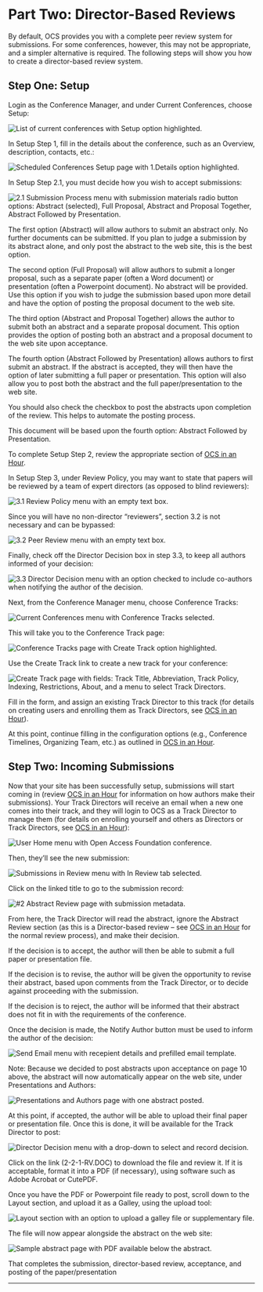 # Part Two: Director-Based Reviews

By default, OCS provides you with a complete peer review system for submissions. For some conferences, however, this may not be appropriate, and a simpler alternative is required. The following steps will show you how to create a director-based review system.

## Step One: Setup

Login as the Conference Manager, and under Current Conferences, choose Setup:

![List of current conferences with Setup option highlighted.](./assets/image013.png)

In Setup Step 1, fill in the details about the conference, such as an Overview, description, contacts, etc.:

![Scheduled Conferences Setup page with 1.Details option highlighted.](./assets/image014.png)

In Setup Step 2.1, you must decide how you wish to accept submissions:

![2.1 Submission Process menu with submission materials radio button options: Abstract (selected), Full Proposal, Abstract and Proposal Together, Abstract Followed by Presentation.](./assets/image015.png)

The first option (Abstract) will allow authors to submit an abstract only. No further documents can be submitted. If you plan to judge a submission by its abstract alone, and only post the abstract to the web site, this is the best option.

The second option (Full Proposal) will allow authors to submit a longer proposal, such as a separate paper (often a Word document) or presentation (often a Powerpoint document). No abstract will be provided. Use this option if you wish to judge the submission based upon more detail and have the option of posting the proposal document to the web site.

The third option (Abstract and Proposal Together) allows the author to submit both an abstract and a separate proposal document. This option provides the option of posting both an abstract and a proposal document to the web site upon acceptance.

The fourth option (Abstract Followed by Presentation) allows authors to first submit an abstract. If the abstract is accepted, they will then have the option of later submitting a full paper or presentation. This option will also allow you to post both the abstract and the full paper/presentation to the web site.

You should also check the checkbox to post the abstracts upon completion of the review. This helps to automate the posting process.

This document will be based upon the fourth option: Abstract Followed by Presentation.

To complete Setup Step 2, review the appropriate section of [OCS in an Hour](https://pkp.sfu.ca/files/OCSinanHour.pdf).

In Setup Step 3, under Review Policy, you may want to state that papers will be reviewed by a team of expert directors (as opposed to blind reviewers):

![3.1 Review Policy menu with an empty text box.](./assets/image016.png)

Since you will have no non-director “reviewers”, section 3.2 is not necessary and can be bypassed:

![3.2 Peer Review menu with an empty text box.](./assets/image017.png)

Finally, check off the Director Decision box in step 3.3, to keep all authors informed of your decision:

![3.3 Director Decision menu with an option checked to include co-authors when notifying the author of the decision.](./assets/image018.png)

Next, from the Conference Manager menu, choose Conference Tracks:

![Current Conferences menu with Conference Tracks selected.](./assets/image019.png)

This will take you to the Conference Track page:

![Conference Tracks page with Create Track option highlighted.](./assets/image020.png)

Use the Create Track link to create a new track for your conference:

![Create Track page with fields: Track Title, Abbreviation, Track Policy, Indexing, Restrictions, About, and a menu to select Track Directors.](./assets/image021.png)

Fill in the form, and assign an existing Track Director to this track (for details on creating users and enrolling them as Track Directors, see [OCS in an Hour](https://pkp.sfu.ca/files/OCSinanHour.pdf)).

At this point, continue filling in the configuration options (e.g., Conference Timelines, Organizing Team, etc.) as outlined in [OCS in an Hour](https://pkp.sfu.ca/files/OCSinanHour.pdf).

## Step Two: Incoming Submissions

Now that your site has been successfully setup, submissions will start coming in (review [OCS in an Hour](https://pkp.sfu.ca/files/OCSinanHour.pdf) for information on how authors make their submissions). Your Track Directors will receive an email when a new one comes into their track, and they will login to OCS as a Track Director to manage them (for details on enrolling yourself and others as Directors or Track Directors, see [OCS in an Hour](https://pkp.sfu.ca/files/OCSinanHour.pdf)):

![User Home menu with Open Access Foundation conference.](./assets/image022.png)

Then, they’ll see the new submission:

![Submissions in Review menu with In Review tab selected.](./assets/image023.png)

Click on the linked title to go to the submission record:

![#2 Abstract Review page with submission metadata.](./assets/image024.png)

From here, the Track Director will read the abstract, ignore the Abstract Review section (as this is a Director-based review – see [OCS in an Hour](https://pkp.sfu.ca/files/OCSinanHour.pdf) for the normal review process), and make their decision.

If the decision is to accept, the author will then be able to submit a full paper or presentation file.

If the decision is to revise, the author will be given the opportunity to revise their abstract, based upon comments from the Track Director, or to decide against proceeding with the submission.

If the decision is to reject, the author will be informed that their abstract does not fit in with the requirements of the conference.

Once the decision is made, the Notify Author button must be used to inform the author of the decision:

![Send Email menu with recepient details and prefilled email template.](./assets/image025.png)

Note: Because we decided to post abstracts upon acceptance on page 10 above, the abstract will now automatically appear on the web site, under Presentations and Authors:

![Presentations and Authors page with one abstract posted.](./assets/image026.png)

At this point, if accepted, the author will be able to upload their final paper or presentation file. Once this is done, it will be available for the Track Director to post:

![Director Decision menu with a drop-down to select and record decision.](./assets/image027.png)

Click on the link (2-2-1-RV.DOC) to download the file and review it. If it is acceptable, format it into a PDF (if necessary), using software such as Adobe Acrobat or CutePDF.

Once you have the PDF or Powerpoint file ready to post, scroll down to the Layout section, and upload it as a Galley, using the upload tool:

![Layout section with an option to upload a galley file or supplementary file.](./assets/image028.png)

The file will now appear alongside the abstract on the web site:

![Sample abstract page with PDF available below the abstract.](./assets/image029.png)

That completes the submission, director-based review, acceptance, and posting of the paper/presentation

<hr />
